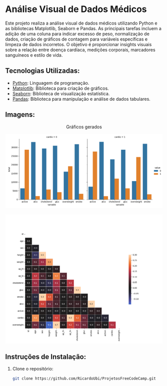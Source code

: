 # Análise Visual de Dados Médicos

Este projeto realiza a análise visual de dados médicos utilizando Python e as bibliotecas Matplotlib, Seaborn e Pandas. As principais tarefas incluem a adição de uma coluna para indicar excesso de peso, normalização de dados, criação de gráficos de contagem para variáveis específicas e limpeza de dados incorretos. O objetivo é proporcionar insights visuais sobre a relação entre doença cardíaca, medições corporais, marcadores sanguíneos e estilo de vida.

## Tecnologias Utilizadas:

* [Python](https://www.python.org/): Linguagem de programação.
* [Matplotlib](https://matplotlib.org/): Biblioteca para criação de gráficos.
* [Seaborn](https://seaborn.pydata.org/): Biblioteca de visualização estatística.
* [Pandas](https://pandas.pydata.org/): Biblioteca para manipulação e análise de dados tabulares.


## Imagens:

<div align="center">
  <p>Gráficos gerados</p>
  <img src="imgs/catplot.png" alt="Gráfico 1" style="display:block; margin:auto; margin-bottom:20px;">

  <img src="imgs/heatmap.png" alt="Grafico 2" style="display:block; margin:auto; margin-bottom:20px;">
</div>


## Instruções de Instalação:
1. Clone o repositório:
   ```bash
   git clone https://github.com/RicardoUbi/ProjetosFreeCodeCamp.git